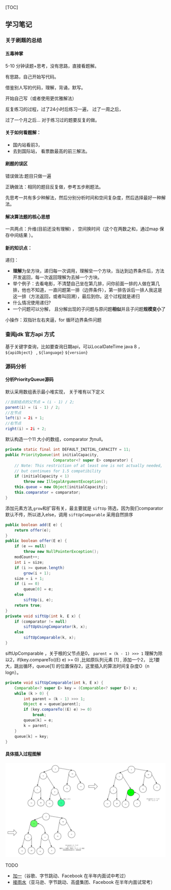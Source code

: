 [TOC]



## 学习笔记

### 关于刷题的总结

#### 五毒神掌 

5-10 分钟读题+思考，没有思路，直接看题解。

有思路，自己开始写代码。 

借鉴别人写的代码，理解，背诵，默写。 

开始自己写（或者使用更优雅解法）

反复练习的过程，过了24小时后练习一遍， 过了一周之后，

过了一个月之后... 对于练习过的题要反复的做。



#### 关于如何看题解：

* 国内站看前3， 
* 去到国际站， 看票数最高的前三解法。



#### 刷题的误区 

错误做法:题目只做一遍

正确做法：相同的题目反复做，参考五步刷题法。

先思考一共有多少种解法，然后分别分析时间和空间复杂度，然后选择最好一种解法。



#### 解决算法题的核心思想

一共两点：升维(目前还没有理解) ， 空间换时间（这个在两数之和，通过map 保存中间结果 ）。



#### 新的知识点：

递归： 

* **理解**为垒方块，递归每一次调用，理解垒一个方块，当达到边界条件后，方法开发返回，每一次返回理解为去掉一个方块。 
* 举个例子：去看电影，不清楚自己坐在第几排，问你前面一排的人做在第几排，他也不知道，一直问题第一排（边界条件），第一排告诉后一排人我这是这一排（方法返回，或者叫回溯），最后到你。这个过程就是递归 
*  什么情况使用递归? 
  * 一个问题可以分解， 且分解出现的子问题与原问题**相似**并且子问题**规模变小**了 



小操作：双指针左右夹逼，for 循环边界条件问题



### 查阅jdk 官方api 方式

基于关键字查询，比如要查询日期api，可以LocalDateTime java 8 ，`${apiObject} ` , `${language}` `${version}`



### 源码分析

#### 分析PriorityQueue源码

默认采用数组表示最小堆实现， 关于堆有以下定义 

```java
//当前结点的父节点 = (i - 1) / 2;
parent(i) = (i - 1) / 2;
//左节点
left(i) = 2i + 1;
//右节点 
right(i) = 2i + 2; 
```



默认构造一个11 大小的数组，comparator 为null。

```java
private static final int DEFAULT_INITIAL_CAPACITY = 11;
public PriorityQueue(int initialCapacity,
                     Comparator<? super E> comparator) {
    // Note: This restriction of at least one is not actually needed,
    // but continues for 1.5 compatibility
    if (initialCapacity < 1)
        throw new IllegalArgumentException();
    this.queue = new Object[initialCapacity];
    this.comparator = comparator;
}
```



添加元素方法,`grow`和扩容有关，最主要就是 `siftUp` 筛选，因为我们comparator 默认不传，所以进入else，调用 `siftUpComparable` 采用自然排序 

```java
public boolean add(E e) {
    return offer(e);
}
public boolean offer(E e) {
    if (e == null)
        throw new NullPointerException();
    modCount++;
    int i = size;
    if (i >= queue.length)
        grow(i + 1);
    size = i + 1;
    if (i == 0)
        queue[0] = e;
    else
        siftUp(i, e);
    return true;
}
private void siftUp(int k, E x) {
    if (comparator != null)
        siftUpUsingComparator(k, x);
    else
        siftUpComparable(k, x);
}
```



siftUpComparable ，关于根的父节点是0， `parent = (k - 1) >>> 1`  理解为除以2，if(key.compareTo((E) e) >= 0) ,比如原队列元素 [1] , 添加一个2， 比1要大，跳出循环，queue[1] 的位置保存2，这里插入的算法时间复杂度O（n logn）。 

```java
private void siftUpComparable(int k, E x) {
    Comparable<? super E> key = (Comparable<? super E>) x;
    while (k > 0) {
        int parent = (k - 1) >>> 1;
        Object e = queue[parent];
        if (key.compareTo((E) e) >= 0)
            break;
        queue[k] = e;
        k = parent;
    }
    queue[k] = key;
}
```



#### 具体插入过程图解

![priority](../images/优先级队列.png)



TODO

- [加一](https://leetcode-cn.com/problems/plus-one/)（谷歌、字节跳动、Facebook 在半年内面试中考过） 
- [接雨水](https://leetcode.com/problems/trapping-rain-water/)（亚马逊、字节跳动、高盛集团、Facebook 在半年内面试常考）



